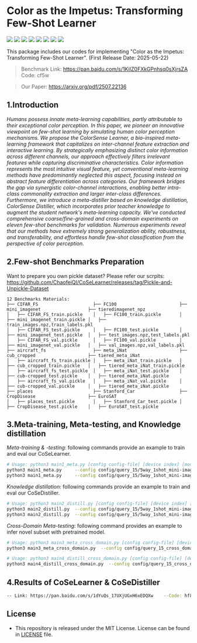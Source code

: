 # Color as the Impetus: Transforming Few-Shot Learner
![](https://img.shields.io/badge/Research-CoSeLearner-brightgreen)
![](https://img.shields.io/badge/Research-CoSeDistiller-brightred)
![](https://img.shields.io/badge/CoarseGrained-FSL-brightred)
![](https://img.shields.io/badge/FineGrained-FSL-brightred)
![](https://img.shields.io/badge/CrossDomain-FSL-brightred)
![](https://img.shields.io/badge/Image-Recognition-brightred)
![](https://img.shields.io/badge/PyTorch-%3E%3Dv1.10-green)
![](https://img.shields.io/badge/Python-%3E%3Dv3.8-yellowgreen)

This package includes our codes for implementing "Color as the Impetus: Transforming Few-Shot Learner". 
(First Release Date: 2025-05-22)

>Benchmark Link: https://pan.baidu.com/s/1KiIZ0FXkGPnhsq0sXjrsZA Code: cf5w

>Our Paper: https://arxiv.org/pdf/2507.22136

## 1.Introduction

*Humans possess innate meta-learning capabilities, partly attributable to their exceptional color perception. 
In this paper, we pioneer an innovative viewpoint on few-shot learning by simulating human color perception mechanisms. We propose the ColorSense Learner, a bio-inspired meta-learning framework that capitalizes on inter-channel feature extraction and interactive learning. 
By strategically emphasizing distinct color information across different channels, our approach effectively filters irrelevant features while capturing discriminative characteristics. 
Color information represents the most intuitive visual feature, yet conventional meta-learning methods have predominantly neglected this aspect, focusing instead on abstract feature differentiation across categories. 
Our framework bridges the gap via synergistic color-channel interactions, enabling better intra-class commonality extraction and larger inter-class differences.
Furthermore, we introduce a meta-distiller based on knowledge distillation, ColorSense Distiller, which incorporates prior teacher knowledge to augment the student network's meta-learning capacity. 
We've conducted comprehensive coarse/fine-grained and cross-domain experiments on eleven few-shot benchmarks for validation.
Numerous experiments reveal that our methods have extremely strong generalization ability, robustness, and transferability, and effortless handle few-shot classification from the perspective of color perception.*


## 2.Few-shot Benchmarks Preparation   
Want to prepare you own pickle dataset? Please refer our scrpits: https://github.com/ChaofeiQI/CoSeLearner/releases/tag/Pickle-and-Unpickle-Dataset
```
12 Benchmarks Materials:
├── CIFAR_FS                     ├── FC100                        ├── mini_imagenet                  ├── tieredimagenet_npz
│   ├── CIFAR_FS_train.pickle    │   ├── FC100_train.pickle       │   ├── mini_imagenet_train.pickle │   ├── train_images.npz,train_labels.pkl
│   ├── CIFAR_FS_test.pickle     │   ├── FC100_test.pickle        │   ├── mini_imagenet_test.pickle  │   ├── test_images.npz,test_labels.pkl
│   ├── CIFAR_FS_val.pickle      │   ├── FC100_val.pickle         │   ├── mini_imagenet_val.pickle   │   ├── val_images.npz,val_labels.pkl
├── aircraft_fs                  ├── meta_iNat                    ├── cub_cropped                    ├── tiered_meta_iNat
│   ├── aircraft_fs_train.pickle │   ├── meta_iNat_train.pickle   │   ├── cub_cropped_train.pickle   │   ├── tiered_meta_iNat_train.pickle
│   ├── aircraft_fs_test.pickle  │   ├── meta_iNat_test.pickle    │   ├── cub-cropped_test.pickle    │   ├── tiered_meta_iNat.pickle
│   ├── aircraft_fs_val.pickle   │   ├── meta_iNat_val.pickle     │   ├── cub-cropped_val.pickle     │   ├── tiered_meta_iNat.pickle
├── places                       ├── Stanford_Car                 ├── CropDisease                    ├── EuroSAT
│   ├── places_test.pickle       │   ├── Stanford_Car_test.pickle │   ├── CropDisease_test.pickle    │   ├── EuroSAT_test.pickle
```


## 3.Meta-training,  Meta-testing, and Knowledge distillation

*Meta-training & -testing*: following commands provide an example to train and eval our CoSeLearner.
```bash
# Usage: python3 main1_meta.py [config config-file] [device index] [mode style] [log-step]
python3 main1_meta.py     --config config/query_15/5way_1shot_mini-imagenet.py  --device $GPU --mode train  --log_step 5
python3 main1_meta.py     --config config/query_15/5way_1shot_mini-imagenet.py  --device $GPU --mode eval
```

*Knowledge distillation*: following commands provide an example to train and eval our CoSeDistiller.
```bash
# Usage: python3 main2_distill.py [config config-file] [device index] [mode style] [log-step]
python3 main2_distill.py  --config config/query_15/5way_1shot_mini-imagenet.py  --gen_stu 5 --device $GPU --mode train --log_step 5
python3 main2_distill.py  --config config/query_15/5way_1shot_mini-imagenet.py  --gen_stu 5 --device $GPU --mode eval
```

*Cross-Domain Meta-testing*: following command provides an example to infer novel subset with pretrained model.
```bash
# Usage: python3 main3_meta_cross_domain.py [config config-file] [device index] [mode style] [log-step]
python3 main3_meta_cross_domain.py  --config config/query_15_cross_domain/5way_1shot_places.py  --device $GPU --mode eval
```
```bash
# Usage: python3 main4_distill_cross_domain.py [config config-file] [device index] [mode style] [log-step]
python3 main4_distill_cross_domain.py  --config config/query_15_cross_domain/5way_1shot_places.py  --device $GPU --mode eval
```

## 4.Results of CoSeLearner & CoSeDistiller
```bash
-- Link: https://pan.baidu.com/s/1dYuQs_17UXjUGxH6xEDQXw    --Code: hf8m
```

## License
- This repository is released under the MIT License. License can be found in [LICENSE](LICENSE) file.
